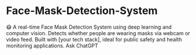 # Face-Mask-Detection-System
😷 A real-time Face Mask Detection System using deep learning and computer vision. Detects whether people are wearing masks via webcam or video feed. Built with [your tech stack], ideal for public safety and health monitoring applications.          Ask ChatGPT
